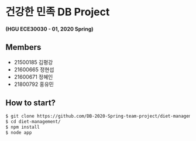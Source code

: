 # 건강한 민족 DB Project 
#### (HGU ECE30030 - 01, 2020 Spring)

## Members
- 21500185 김평강
- 21600665 정현섭
- 21600671 정혜인 
- 21800792 홍유민

## How to start?

```sh
$ git clone https://github.com/DB-2020-Spring-team-project/diet-management.git
$ cd diet-management/
$ npm install
$ node app
```
